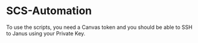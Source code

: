 # SCS-Automation
To use the scripts, you need a Canvas token and you should be able to SSH to Janus using your Private Key.
